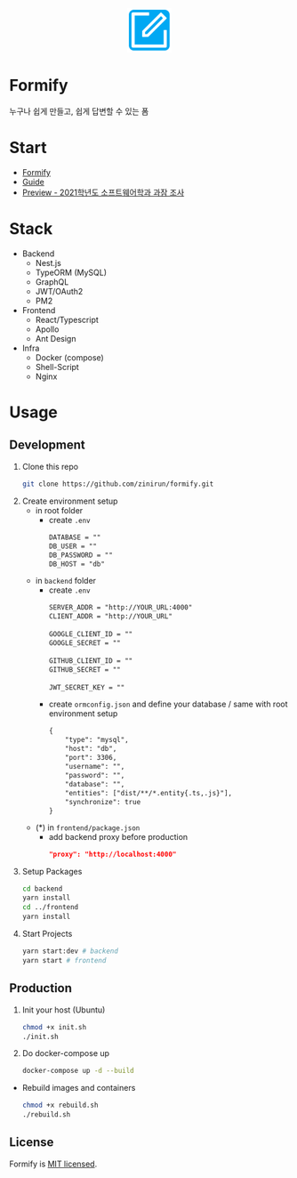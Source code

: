 <p align="center" style="margin-bottom:5px">
    <img width="80" src=".github/formify-logo.png">
</p>

# Formify
누구나 쉽게 만들고, 쉽게 답변할 수 있는 폼

# Start
- [Formify](http://formify.xyz)
- [Guide](http://formify.xyz/guide)
- [Preview - 2021학년도 소프트웨어학과 과잠 조사](http://formify.xyz/preview/1)

# Stack
- Backend
  - Nest.js
  - TypeORM (MySQL)
  - GraphQL
  - JWT/OAuth2
  - PM2
- Frontend
  - React/Typescript
  - Apollo
  - Ant Design
- Infra
  - Docker (compose)
  - Shell-Script
  - Nginx

# Usage

## Development
1. Clone this repo
    ```bash
    git clone https://github.com/zinirun/formify.git
    ```
2. Create environment setup
    - in root folder
      - create `.env`
        ```
        DATABASE = ""
        DB_USER = ""
        DB_PASSWORD = ""
        DB_HOST = "db"
        ```
    - in `backend` folder
      - create `.env`
        ```
        SERVER_ADDR = "http://YOUR_URL:4000"
        CLIENT_ADDR = "http://YOUR_URL"

        GOOGLE_CLIENT_ID = ""
        GOOGLE_SECRET = ""

        GITHUB_CLIENT_ID = ""
        GITHUB_SECRET = ""

        JWT_SECRET_KEY = ""
        ```
      - create `ormconfig.json` and define your database / same with root environment setup
        ```
        {
            "type": "mysql",
            "host": "db",
            "port": 3306,
            "username": "",
            "password": "",
            "database": "",
            "entities": ["dist/**/*.entity{.ts,.js}"],
            "synchronize": true
        }
        ```
    - (*) in `frontend/package.json`
      - add backend proxy before production
        ```json
        "proxy": "http://localhost:4000"
        ```
3. Setup Packages
   ```bash
   cd backend
   yarn install
   cd ../frontend
   yarn install
4. Start Projects
    ```bash
    yarn start:dev # backend
    yarn start # frontend
    ```

## Production
1. Init your host (Ubuntu)
    ```bash
    chmod +x init.sh
    ./init.sh
    ```
2. Do docker-compose up
    ```bash
    docker-compose up -d --build
    ```
- Rebuild images and containers
    ```bash
    chmod +x rebuild.sh
    ./rebuild.sh
    ```

## License

Formify is [MIT licensed](LICENSE).